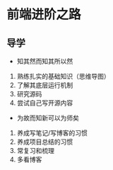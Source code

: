 # 前端进阶之路

## 导学

- 知其然而知其所以然
1. 熟练扎实的基础知识（思维导图）
2. 了解其底层运行机制
3. 研究源码
4. 尝试自己写开源内容

- 为故而知新可以为师矣
1. 养成写笔记/写博客的习惯
2. 养成项目总结的习惯
3. 常复习和梳理
4. 多看博客

